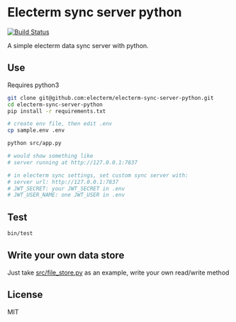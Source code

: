 # Electerm sync server python

[![Build Status](https://github.com/electerm/electerm-sync-server-python/actions/workflows/linux.yml/badge.svg)](https://github.com/electerm/electerm-sync-server-python/actions)

A simple electerm data sync server with python.

## Use

Requires python3

```bash
git clone git@github.com:electerm/electerm-sync-server-python.git
cd electerm-sync-server-python
pip install -r requirements.txt

# create env file, then edit .env
cp sample.env .env

python src/app.py

# would show something like
# server running at http://127.0.0.1:7837

# in electerm sync settings, set custom sync server with:
# server url: http://127.0.0.1:7837
# JWT_SECRET: your JWT_SECRET in .env
# JWT_USER_NAME: one JWT_USER in .env
```

## Test

```bash
bin/test
```

## Write your own data store

Just take [src/file_store.py](src/file_store.py) as an example, write your own read/write method

## License

MIT
